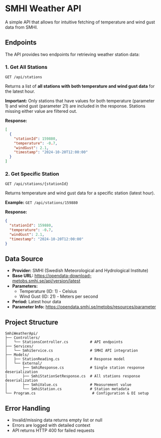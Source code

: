 # SMHI Weather API

A simple API that allows for intuitive fetching of temperature and wind gust data from SMHI.

## Endpoints

The API provides two endpoints for retrieving weather station data:

### 1. Get All Stations

```
GET /api/stations
```

Returns a list of **all stations with both temperature and wind gust data** for the latest hour.

**Important:** Only stations that have values for both temperature (parameter 1) and wind gust (parameter 21) are included in the response. Stations missing either value are filtered out.

**Response:**
```json
[
  {
    "stationId": 159880,
    "temperature": -0.7,
    "windGust": 2.1,
    "timestamp": "2024-10-20T12:00:00"
  }
]
```

### 2. Get Specific Station

```
GET /api/stations/{stationId}
```

Returns temperature and wind gust data for a specific station (latest hour).

**Example:** `GET /api/stations/159880`

**Response:**
```json
{
  "stationId": 159880,
  "temperature": -0.7,
  "windGust": 2.1,
  "timestamp": "2024-10-20T12:00:00"
}
```

## Data Source

- **Provider:** SMHI (Swedish Meteorological and Hydrological Institute)
- **Base URL:** https://opendata-download-metobs.smhi.se/api/version/latest
- **Parameters:**
  - Temperature (ID: 1) - Celsius
  - Wind Gust (ID: 21) - Meters per second
- **Period:** Latest hour data
- **Parameter Info:** https://opendata.smhi.se/metobs/resources/parameter

## Project Structure

```
SmhiWeatherApi/
├── Controllers/
│   └── StationsController.cs          # API endpoints
├── Services/
│   └── SmhiService.cs                 # SMHI API integration
├── Models/
│   ├── StationReading.cs              # Response model
│   └── External/
│       ├── SmhiResponse.cs            # Single station response deserialization
│       ├── SmhiStationSetResponse.cs  # All stations response deserialization
│       ├── SmhiValue.cs               # Measurement value
│       └── SmhiStation.cs             # Station metadata
└── Program.cs                          # Configuration & DI setup
```

## Error Handling

- Invalid/missing data returns empty list or null
- Errors are logged with detailed context
- API returns HTTP 400 for failed requests